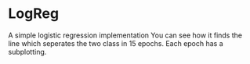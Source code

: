 # LogReg
A simple logistic regression implementation
You can see how it finds the line which seperates the two class in 15 epochs.
Each epoch has a subplotting.
